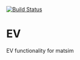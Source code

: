 [![Build Status](https://travis-ci.org/matsim-vsp/ev.svg?branch=master)](https://travis-ci.org/matsim-vsp/ev)

# EV
EV functionality for matsim
